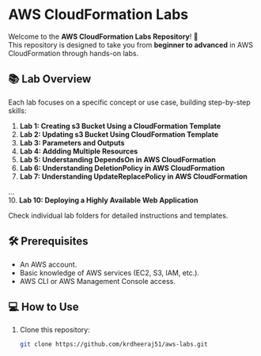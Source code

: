# AWS CloudFormation Labs

Welcome to the **AWS CloudFormation Labs Repository**! 🚀  
This repository is designed to take you from **beginner to advanced** in AWS CloudFormation through hands-on labs.

## 📚 Lab Overview
Each lab focuses on a specific concept or use case, building step-by-step skills:
1. **Lab 1: Creating s3 Bucket Using a CloudFormation Template**  
2. **Lab 2: Updating s3 Bucket Using CloudFormation Template**  
3. **Lab 3: Parameters and Outputs**  
4. **Lab 4: Addding Multiple Resources**  
5. **Lab 5: Understanding DependsOn in AWS CloudFormation**
6. **Lab 6: Understanding DeletionPolicy in AWS CloudFormation**  
7. **Lab 7: Understanding UpdateReplacePolicy in AWS CloudFormation**  
 
...  
10. **Lab 10: Deploying a Highly Available Web Application**

Check individual lab folders for detailed instructions and templates.

## 🛠️ Prerequisites
- An AWS account.
- Basic knowledge of AWS services (EC2, S3, IAM, etc.).
- AWS CLI or AWS Management Console access.

## 💻 How to Use
1. Clone this repository:  
   ```bash
   git clone https://github.com/krdheeraj51/aws-labs.git
